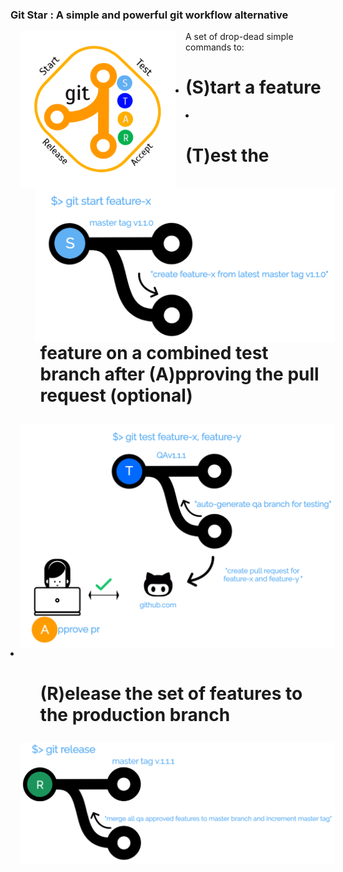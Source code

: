 
<h3>Git Star : A simple and powerful git workflow alternative</h3>
<img src="logo.png" width="250" style="padding: 0 15px; float: left;">


A set of drop-dead simple commands to:
<ul>
	<li><h1><ul><b>(S)</b>tart a feature </h1>
		<li type="none"><img src="git-start.png" zwidth="450" style="padding: 0 15px; float: left;"></ul>
	<li><h1><ul><b>(T)</b>est the feature on a combined test branch after <b>(A)</b>pproving the pull request (optional)</h1>
		<li type="none"><img src="git-test.png" zwidth="450" style="padding: 0 15px; float: left;"></ul>
	<li><h1><ul><b>(R)</b>elease the set of features to the production branch</h1>
		<li type="none"><img src="git-release.png" zwidth="75%" style="padding: 0 15px; float: left;"></ul>	
</ul>
